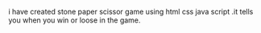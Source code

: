 i have created stone paper scissor game using html css java script .it tells you when you win or loose in the game.
